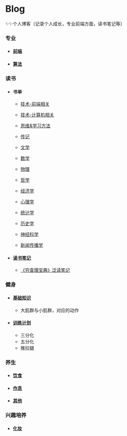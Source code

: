 # Blog
✨✨个人博客（记录个人成长，专业前端方面，读书笔记等）

### 专业
  * #### [前端](https://github.com/Vstar18/FE-knowledge-get-day-by-day)   
  * #### [算法](https://github.com/Vstar18/FE-knowledge-algorithm)
  
### 读书
  * #### 书单
     * [技术-前端相关](https://github.com/Vstar18/Learn-Books/issues/3)
     * [技术-计算机相关](https://github.com/Vstar18/Learn-Books/issues/4)

     * [思维&学习方法](https://github.com/Vstar18/Learn-Books/issues/12)
     * [传记](https://github.com/Vstar18/Learn-Books/issues/13)

     * [文学](https://github.com/Vstar18/Learn-Books/issues/15)
     * [数学](https://github.com/Vstar18/Learn-Books/issues/6)
     * [物理](https://github.com/Vstar18/Learn-Books/issues/10)
     * [哲学](https://github.com/Vstar18/Learn-Books/issues/)
     * [经济学](https://github.com/Vstar18/Learn-Books/issues/5)
     * [心理学](https://github.com/Vstar18/Learn-Books/issues/9)
     * [统计学](https://github.com/Vstar18/Learn-Books/issues/11)
     * [历史学](https://github.com/Vstar18/Learn-Books/issues/14)
     * [神经科学](https://github.com/Vstar18/Learn-Books/issues/7)
     * [新闻传播学](https://github.com/Vstar18/Learn-Books/issues/8)
    
  * #### [读书笔记](https://github.com/Vstar18/Learn-Books)
     * [《穷查理宝典》泛读笔记](https://github.com/Vstar18/Learn-Books/issues/1)

### 健身
  * #### [基础知识]()
    * 大肌群与小肌群，对应的动作
  * #### [训练计划]()
    * 三分化
    * 五分化
    * 推拉腿

### 养生
  * #### [饮食]()
  * #### [作息]()
  * #### [其他]()
  
### 兴趣培养
  * #### [化妆]()
